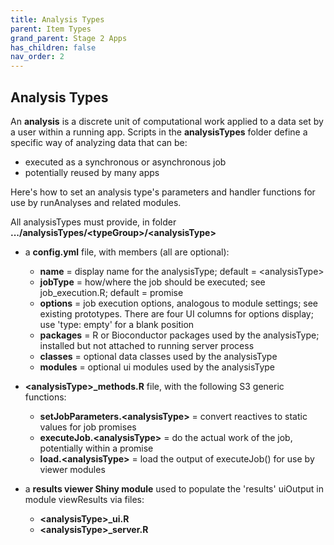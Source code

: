 ```yaml
---
title: Analysis Types
parent: Item Types
grand_parent: Stage 2 Apps
has_children: false
nav_order: 2
---
```


## Analysis Types

An **analysis** is a discrete unit of computational work 
applied to a data set by a user within a running app. 
Scripts in the **analysisTypes** folder
define a specific way of analyzing data that can be:
- executed as a synchronous or asynchronous job
- potentially reused by many apps

Here's how to set an analysis type's parameters and handler functions for
use by runAnalyses and related modules.

All analysisTypes must provide, in folder **.../analysisTypes/\<typeGroup\>/\<analysisType\>**

- a **config.yml** file, with members (all are optional):
    - **name** = display name for the analysisType; default = \<analysisType\>
    - **jobType** = how/where the job should be executed; see job_execution.R; default = promise
    - **options** = job execution options, analogous to module settings; see existing prototypes. There are four UI columns for options display; use 'type: empty' for a blank position
    - **packages** = R or Bioconductor packages used by the analysisType; installed but not attached to running server process
    - **classes** = optional data classes used by the analysisType
    - **modules** = optional ui modules used by the analysisType  
    
- **\<analysisType\>_methods.R** file, with the following S3 generic functions:
    - **setJobParameters.\<analysisType\>** = convert reactives to static values for job promises
    - **executeJob.\<analysisType\>** = do the actual work of the job, potentially within a promise
    - **load.\<analysisType\>** = load the output of executeJob() for use by viewer modules

- a **results viewer Shiny module** used to populate the 'results' uiOutput in module viewResults via files:
    - **\<analysisType\>_ui.R**
    - **\<analysisType\>_server.R**
